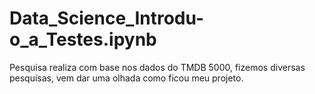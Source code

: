 # Data_Science_Introdu-o_a_Testes.ipynb
Pesquisa realiza com base nos dados do TMDB 5000, fizemos diversas pesquisas, vem dar uma olhada como ficou meu projeto. 
